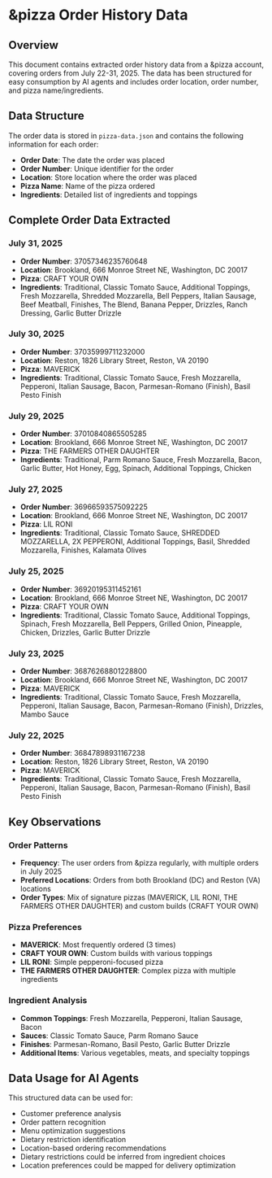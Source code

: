 # &pizza Order History Data

## Overview
This document contains extracted order history data from a &pizza account, covering orders from July 22-31, 2025. The data has been structured for easy consumption by AI agents and includes order location, order number, and pizza name/ingredients.

## Data Structure
The order data is stored in `pizza-data.json` and contains the following information for each order:
- **Order Date**: The date the order was placed
- **Order Number**: Unique identifier for the order
- **Location**: Store location where the order was placed
- **Pizza Name**: Name of the pizza ordered
- **Ingredients**: Detailed list of ingredients and toppings

## Complete Order Data Extracted

### July 31, 2025
- **Order Number**: 37057346235760648
- **Location**: Brookland, 666 Monroe Street NE, Washington, DC 20017
- **Pizza**: CRAFT YOUR OWN
- **Ingredients**: Traditional, Classic Tomato Sauce, Additional Toppings, Fresh Mozzarella, Shredded Mozzarella, Bell Peppers, Italian Sausage, Beef Meatball, Finishes, The Blend, Banana Pepper, Drizzles, Ranch Dressing, Garlic Butter Drizzle

### July 30, 2025
- **Order Number**: 37035999711232000
- **Location**: Reston, 1826 Library Street, Reston, VA 20190
- **Pizza**: MAVERICK
- **Ingredients**: Traditional, Classic Tomato Sauce, Fresh Mozzarella, Pepperoni, Italian Sausage, Bacon, Parmesan-Romano (Finish), Basil Pesto Finish

### July 29, 2025
- **Order Number**: 37010840865505285
- **Location**: Brookland, 666 Monroe Street NE, Washington, DC 20017
- **Pizza**: THE FARMERS OTHER DAUGHTER
- **Ingredients**: Traditional, Parm Romano Sauce, Fresh Mozzarella, Bacon, Garlic Butter, Hot Honey, Egg, Spinach, Additional Toppings, Chicken

### July 27, 2025
- **Order Number**: 36966593575092225
- **Location**: Brookland, 666 Monroe Street NE, Washington, DC 20017
- **Pizza**: LIL RONI
- **Ingredients**: Traditional, Classic Tomato Sauce, SHREDDED MOZZARELLA, 2X PEPPERONI, Additional Toppings, Basil, Shredded Mozzarella, Finishes, Kalamata Olives

### July 25, 2025
- **Order Number**: 36920195311452161
- **Location**: Brookland, 666 Monroe Street NE, Washington, DC 20017
- **Pizza**: CRAFT YOUR OWN
- **Ingredients**: Traditional, Classic Tomato Sauce, Additional Toppings, Spinach, Fresh Mozzarella, Bell Peppers, Grilled Onion, Pineapple, Chicken, Drizzles, Garlic Butter Drizzle

### July 23, 2025
- **Order Number**: 36876268801228800
- **Location**: Brookland, 666 Monroe Street NE, Washington, DC 20017
- **Pizza**: MAVERICK
- **Ingredients**: Traditional, Classic Tomato Sauce, Fresh Mozzarella, Pepperoni, Italian Sausage, Bacon, Parmesan-Romano (Finish), Drizzles, Mambo Sauce

### July 22, 2025
- **Order Number**: 36847898931167238
- **Location**: Reston, 1826 Library Street, Reston, VA 20190
- **Pizza**: MAVERICK
- **Ingredients**: Traditional, Classic Tomato Sauce, Fresh Mozzarella, Pepperoni, Italian Sausage, Bacon, Parmesan-Romano (Finish), Basil Pesto Finish

## Key Observations

### Order Patterns
- **Frequency**: The user orders from &pizza regularly, with multiple orders in July 2025
- **Preferred Locations**: Orders from both Brookland (DC) and Reston (VA) locations
- **Order Types**: Mix of signature pizzas (MAVERICK, LIL RONI, THE FARMERS OTHER DAUGHTER) and custom builds (CRAFT YOUR OWN)

### Pizza Preferences
- **MAVERICK**: Most frequently ordered (3 times)
- **CRAFT YOUR OWN**: Custom builds with various toppings
- **LIL RONI**: Simple pepperoni-focused pizza
- **THE FARMERS OTHER DAUGHTER**: Complex pizza with multiple ingredients

### Ingredient Analysis
- **Common Toppings**: Fresh Mozzarella, Pepperoni, Italian Sausage, Bacon
- **Sauces**: Classic Tomato Sauce, Parm Romano Sauce
- **Finishes**: Parmesan-Romano, Basil Pesto, Garlic Butter Drizzle
- **Additional Items**: Various vegetables, meats, and specialty toppings

## Data Usage for AI Agents
This structured data can be used for:
- Customer preference analysis
- Order pattern recognition
- Menu optimization suggestions
- Dietary restriction identification
- Location-based ordering recommendations
- Dietary restrictions could be inferred from ingredient choices
- Location preferences could be mapped for delivery optimization
